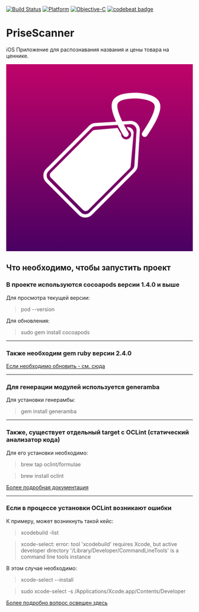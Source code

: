 [![Build Status](https://travis-ci.com/chausovSurfStudio/PriceScanner.svg?branch=master)](https://travis-ci.com/chausovSurfStudio/PriceScanner)
[![Platform](https://img.shields.io/badge/Platform-iOS-red.svg)](https://developer.apple.com/iphone/)
[![Objective-C](https://img.shields.io/badge/language-objective--c-orange.svg)](https://developer.apple.com/swift/)
[![codebeat badge](https://codebeat.co/badges/0c473649-7cea-4319-960a-6075243fe8c9)](https://codebeat.co/projects/github-com-chausovsurfstudio-pricescanner-master)

# PriseScanner
iOS Приложение для распознавания названия и цены товара на ценнике.

![app icon](https://github.com/chausovSurfStudio/PriceScanner/blob/master/PriceScanner/Resourses/Assets.xcassets/AppIcon.appiconset/Icon.png)


## Что необходимо, чтобы запустить проект


### В проекте используются cocoapods версии 1.4.0 и выше
Для просмотра текущей версии:
> pod --version

Для обновления:
> sudo gem install cocoapods

---

### Также необходим gem ruby версии 2.4.0
[Если необходимо обновить - см. сюда](https://stackoverflow.com/questions/38194032/how-to-update-ruby-version-2-0-0-to-the-latest-version-in-mac-osx-yosemite)

---

### Для генерации модулей используется generamba
Для установки генерамбы:
> gem install generamba

---

### Также, существует отдельный target с OCLint (статический анализатор кода)
Для его установки необходимо:
> brew tap oclint/formulae

> brew install oclint

[Более подробная документация](http://oclint-docs.readthedocs.io/en/stable/intro/homebrew.html)

---

### Если в процессе установки OCLint возникают ошибки
К примеру, может возникнуть такой кейс:
> xcodebuild -list

> xcode-select: error: tool 'xcodebuild' requires Xcode, but active developer directory '/Library/Developer/CommandLineTools' is a command line tools instance

В этом случае необходимо:
> xcode-select --install

> sudo xcode-select -s /Applications/Xcode.app/Contents/Developer

[Более подробно вопрос освещен здесь](https://github.com/nodejs/node-gyp/issues/569)